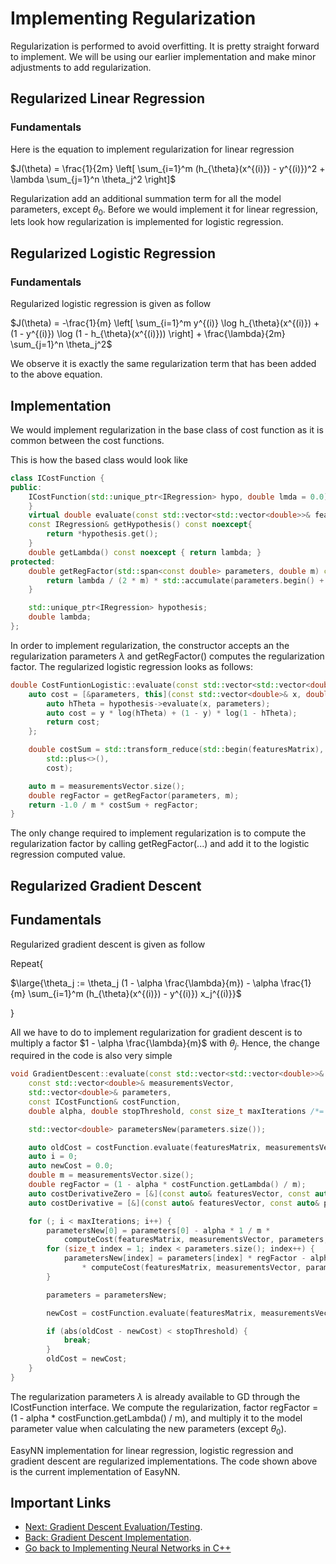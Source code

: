 # Implementing Regularization

Regularization is performed to avoid overfitting. It is pretty straight forward to implement. We will be using our earlier implementation and make minor adjustments to add regularization.

## Regularized Linear Regression

### Fundamentals

Here is the equation to implement regularization for linear regression

$J(\theta) = \frac{1}{2m} \left[ \sum_{i=1}^m (h_{\theta}(x^{(i)}) - y^{(i)})^2 + \lambda \sum_{j=1}^n \theta_j^2 \right]$

Regularization add an additional summation term for all the model parameters, except $\theta_0$. Before we would implement it for linear regression, lets look how regularization is implemented for logistic regression.

## Regularized Logistic Regression

### Fundamentals

Regularized logistic regression is given as follow

$J(\theta) = -\frac{1}{m} \left[ \sum_{i=1}^m y^{(i)} \log h_{\theta}(x^{(i)}) + (1 - y^{(i)}) \log (1 - h_{\theta}(x^{(i)})) \right] + \frac{\lambda}{2m} \sum_{j=1}^n \theta_j^2$

We observe it is exactly the same regularization term that has been added to the above equation.

## Implementation

We would implement regularization in the base class of cost function as it is common between the cost functions. 

This is how the based class would look like

```cpp
class ICostFunction {
public:
    ICostFunction(std::unique_ptr<IRegression> hypo, double lmda = 0.0) : hypothesis{ std::move(hypo) }, lambda{ lmda } {
    }
    virtual double evaluate(const std::vector<std::vector<double>>& featuresMatrix, std::span<const double> measurementsVector, std::span<const double> parameters) const = 0;
    const IRegression& getHypothesis() const noexcept{
        return *hypothesis.get();
    }
    double getLambda() const noexcept { return lambda; }
protected:
    double getRegFactor(std::span<const double> parameters, double m) const noexcept{
        return lambda / (2 * m) * std::accumulate(parameters.begin() + 1, parameters.end(), 0, [](auto acc, auto x) { return acc + x * x; });
    }

    std::unique_ptr<IRegression> hypothesis;
    double lambda;
};
```

In order to implement regularization, the constructor accepts an the regularization parameters $\lambda$ and getRegFactor() computes the regularization factor. The regularized logistic regression looks as follows:

```cpp
double CostFuntionLogistic::evaluate(const std::vector<std::vector<double>>& featuresMatrix, std::span<const double> measurementsVector, std::span<const double> parameters) const{
	auto cost = [&parameters, this](const std::vector<double>& x, double y) -> double {
		auto hTheta = hypothesis->evaluate(x, parameters);
		auto cost = y * log(hTheta) + (1 - y) * log(1 - hTheta);
		return cost;
	};

	double costSum = std::transform_reduce(std::begin(featuresMatrix), std::end(featuresMatrix), std::begin(measurementsVector), 0.0,
		std::plus<>(),
		cost);

	auto m = measurementsVector.size();
	double regFactor = getRegFactor(parameters, m);
	return -1.0 / m * costSum + regFactor;
}
```

The only change required to implement regularization is to compute the regularization factor by calling getRegFactor(...) and add it to the logistic regression computed value.

## Regularized Gradient Descent

## Fundamentals

Regularized gradient descent is given as follow

Repeat{

$\large{\theta_j := \theta_j (1 - \alpha \frac{\lambda}{m}) - \alpha \frac{1}{m} \sum_{i=1}^m (h_{\theta}(x^{(i)}) - y^{(i)}) x_j^{(i)}}$

}

All we have to do to implement regularization for gradient descent is to multiply a factor $1 - \alpha \frac{\lambda}{m}$ with $\theta_j$. Hence, the change required in the code is also very simple

```cpp
void GradientDescent::evaluate(const std::vector<std::vector<double>>& featuresMatrix,
	const std::vector<double>& measurementsVector,
	std::vector<double>& parameters,
	const ICostFunction& costFunction,
	double alpha, double stopThreshold, const size_t maxIterations /*= 3000*/) {

	std::vector<double> parametersNew(parameters.size());

	auto oldCost = costFunction.evaluate(featuresMatrix, measurementsVector, parameters);
	auto i = 0;
	auto newCost = 0.0;
	double m = measurementsVector.size();
	double regFactor = (1 - alpha * costFunction.getLambda() / m);
	auto costDerivativeZero = [&](const auto& featuresVector, const auto& parameters, auto measurement, size_t index) {return costFunction.getHypothesis().evaluate(featuresVector, parameters) - measurement; };
	auto costDerivative = [&](const auto& featuresVector, const auto& parameters, auto measurement, size_t index) {return (costFunction.getHypothesis().evaluate(featuresVector, parameters) - measurement) * featuresVector[index - 1]; };

	for (; i < maxIterations; i++) {
		parametersNew[0] = parameters[0] - alpha * 1 / m *
			computeCost(featuresMatrix, measurementsVector, parameters, costDerivativeZero);
		for (size_t index = 1; index < parameters.size(); index++) {
			parametersNew[index] = parameters[index] * regFactor - alpha * 1 / m
				* computeCost(featuresMatrix, measurementsVector, parameters, costDerivative, index);
		}

		parameters = parametersNew;

		newCost = costFunction.evaluate(featuresMatrix, measurementsVector, parametersNew);

		if (abs(oldCost - newCost) < stopThreshold) {
			break;
		}
		oldCost = newCost;
	}
}
```

The regularization parameters $\lambda$ is already available to GD through the ICostFunction interface. We compute the regularization, factor regFactor = (1 - alpha * costFunction.getLambda() / m), and multiply it to the model parameter value when calculating the new parameters (except $\theta_0$).

EasyNN implementation for linear regression, logistic regression and gradient descent are regularized implementations. The code shown above is the current implementation of EasyNN.

## Important Links
* [Next: Gradient Descent Evaluation/Testing](./GradientDescentTest.md).
* [Back: Gradient Descent Implementation](./GradientDescent.md).
* [Go back to Implementing Neural Networks in C++](./index.md)